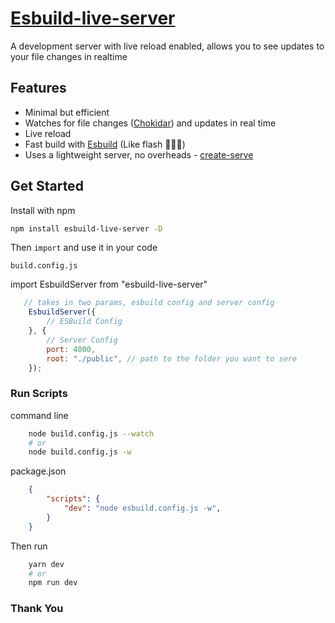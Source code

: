 # [Esbuild-live-server](https://www.npmjs.com/package/esbuild-live-server)
A development server with live reload enabled, allows you to see updates to your file changes in realtime 

## Features

* Minimal but efficient
* Watches for file changes ([Chokidar](https://www.npmjs.com/package/chokidar)) and updates in real time 
* Live reload
* Fast build with [Esbuild](https://www.npmjs.com/package/esbuild) (Like flash 🏃🏾‍♂️)
* Uses a lightweight server, no overheads - [create-serve](https://www.npmjs.com/package/create-serve)

## Get Started

Install with npm 

```sh
npm install esbuild-live-server -D
```

Then `import` and use it in your code

`build.config.js`

import EsbuildServer from "esbuild-live-server"

```javascript
   // takes in two params, esbuild config and server config
    EsbuildServer({
        // ESBuild Config
    }, {
        // Server Config
        port: 4000,
        root: "./public", // path to the folder you want to sere
    });
```

### Run Scripts

command line

```sh
    node build.config.js --watch
    # or
    node build.config.js -w
```

package.json

```json
    {
        "scripts": {
            "dev": "node esbuild.config.js -w",
        }
    }
```

Then run

```sh
    yarn dev 
    # or
    npm run dev
```

### Thank You
